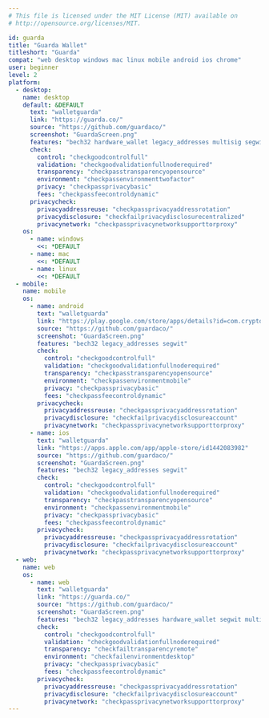 ```yaml
---
# This file is licensed under the MIT License (MIT) available on
# http://opensource.org/licenses/MIT.

id: guarda
title: "Guarda Wallet"
titleshort: "Guarda"
compat: "web desktop windows mac linux mobile android ios chrome"
user: beginner
level: 2
platform:
  - desktop:
    name: desktop
    default: &DEFAULT
      text: "walletguarda"
      link: "https://guarda.co/"
      source: "https://github.com/guardaco/"
      screenshot: "GuardaScreen.png"
      features: "bech32 hardware_wallet legacy_addresses multisig segwit"
      check:
        control: "checkgoodcontrolfull"
        validation: "checkgoodvalidationfullnoderequired"
        transparency: "checkpasstransparencyopensource"
        environment: "checkpassenvironmenttwofactor"
        privacy: "checkpassprivacybasic"
        fees: "checkpassfeecontroldynamic"
      privacycheck:
        privacyaddressreuse: "checkpassprivacyaddressrotation"
        privacydisclosure: "checkfailprivacydisclosurecentralized"
        privacynetwork: "checkpassprivacynetworksupporttorproxy"
    os:
      - name: windows
        <<: *DEFAULT
      - name: mac
        <<: *DEFAULT
      - name: linux
        <<: *DEFAULT
  - mobile:
    name: mobile
    os:
      - name: android
        text: "walletguarda"
        link: "https://play.google.com/store/apps/details?id=com.crypto.multiwallet"
        source: "https://github.com/guardaco/"
        screenshot: "GuardaScreen.png"
        features: "bech32 legacy_addresses segwit"
        check:
          control: "checkgoodcontrolfull"
          validation: "checkgoodvalidationfullnoderequired"
          transparency: "checkpasstransparencyopensource"
          environment: "checkpassenvironmentmobile"
          privacy: "checkpassprivacybasic"
          fees: "checkpassfeecontroldynamic"
        privacycheck:
          privacyaddressreuse: "checkpassprivacyaddressrotation"
          privacydisclosure: "checkfailprivacydisclosureaccount"
          privacynetwork: "checkpassprivacynetworksupporttorproxy"
      - name: ios
        text: "walletguarda"
        link: "https://apps.apple.com/app/apple-store/id1442083982"
        source: "https://github.com/guardaco/"
        screenshot: "GuardaScreen.png"
        features: "bech32 legacy_addresses segwit"
        check:
          control: "checkgoodcontrolfull"
          validation: "checkgoodvalidationfullnoderequired"
          transparency: "checkpasstransparencyopensource"
          environment: "checkpassenvironmentmobile"
          privacy: "checkpassprivacybasic"
          fees: "checkpassfeecontroldynamic"
        privacycheck:
          privacyaddressreuse: "checkpassprivacyaddressrotation"
          privacydisclosure: "checkfailprivacydisclosureaccount"
          privacynetwork: "checkpassprivacynetworksupporttorproxy"
  - web:
    name: web
    os:
      - name: web
        text: "walletguarda"
        link: "https://guarda.co/"
        source: "https://github.com/guardaco/"
        screenshot: "GuardaScreen.png"
        features: "bech32 legacy_addresses hardware_wallet segwit multisig"
        check:
          control: "checkgoodcontrolfull"
          validation: "checkgoodvalidationfullnoderequired"
          transparency: "checkfailtransparencyremote"
          environment: "checkfailenvironmentdesktop"
          privacy: "checkpassprivacybasic"
          fees: "checkpassfeecontroldynamic"
        privacycheck:
          privacyaddressreuse: "checkpassprivacyaddressrotation"
          privacydisclosure: "checkfailprivacydisclosureaccount"
          privacynetwork: "checkpassprivacynetworksupporttorproxy"
---
```


